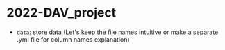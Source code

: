 # 2022-DAV_project

* `data`: store data (Let's keep the file names intuitive or make a separate .yml file for column names explanation)